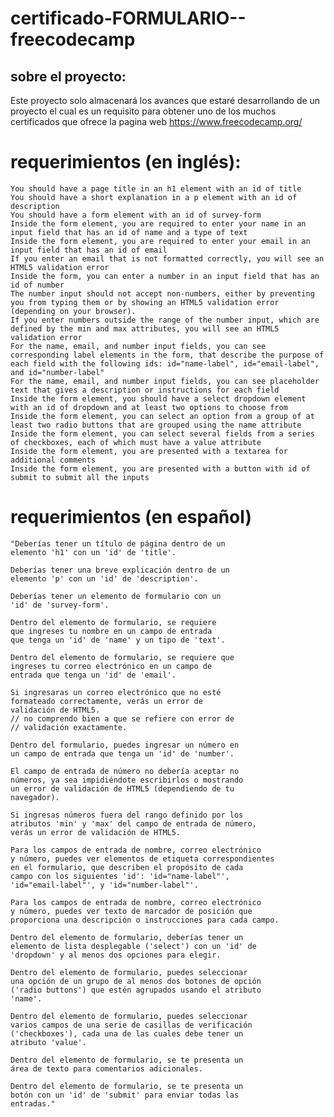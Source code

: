 # certificado-FORMULARIO--freecodecamp
## sobre el proyecto:
Este proyecto solo almacenará los avances que estaré
desarrollando de un proyecto el cual es un requisito
para obtener uno de los muchos certificados que 
ofrece la pagina web https://www.freecodecamp.org/

# requerimientos (en inglés):

    You should have a page title in an h1 element with an id of title
    You should have a short explanation in a p element with an id of description
    You should have a form element with an id of survey-form
    Inside the form element, you are required to enter your name in an input field that has an id of name and a type of text
    Inside the form element, you are required to enter your email in an input field that has an id of email
    If you enter an email that is not formatted correctly, you will see an HTML5 validation error
    Inside the form, you can enter a number in an input field that has an id of number
    The number input should not accept non-numbers, either by preventing you from typing them or by showing an HTML5 validation error (depending on your browser).
    If you enter numbers outside the range of the number input, which are defined by the min and max attributes, you will see an HTML5 validation error
    For the name, email, and number input fields, you can see corresponding label elements in the form, that describe the purpose of each field with the following ids: id="name-label", id="email-label", and id="number-label"
    For the name, email, and number input fields, you can see placeholder text that gives a description or instructions for each field
    Inside the form element, you should have a select dropdown element with an id of dropdown and at least two options to choose from
    Inside the form element, you can select an option from a group of at least two radio buttons that are grouped using the name attribute
    Inside the form element, you can select several fields from a series of checkboxes, each of which must have a value attribute
    Inside the form element, you are presented with a textarea for additional comments
    Inside the form element, you are presented with a button with id of submit to submit all the inputs

# requerimientos (en español)

    "Deberías tener un título de página dentro de un 
    elemento 'h1' con un 'id' de 'title'.

    Deberías tener una breve explicación dentro de un 
    elemento 'p' con un 'id' de 'description'.

    Deberías tener un elemento de formulario con un 
    'id' de 'survey-form'.

    Dentro del elemento de formulario, se requiere 
    que ingreses tu nombre en un campo de entrada 
    que tenga un 'id' de 'name' y un tipo de 'text'.

    Dentro del elemento de formulario, se requiere que 
    ingreses tu correo electrónico en un campo de 
    entrada que tenga un 'id' de 'email'.

    Si ingresaras un correo electrónico que no esté 
    formateado correctamente, verás un error de 
    validación de HTML5.
    // no comprendo bien a que se refiere con error de
    // validación exactamente.

    Dentro del formulario, puedes ingresar un número en 
    un campo de entrada que tenga un 'id' de 'number'.

    El campo de entrada de número no debería aceptar no 
    números, ya sea impidiéndote escribirlos o mostrando 
    un error de validación de HTML5 (dependiendo de tu 
    navegador).

    Si ingresas números fuera del rango definido por los 
    atributos 'min' y 'max' del campo de entrada de número, 
    verás un error de validación de HTML5.

    Para los campos de entrada de nombre, correo electrónico 
    y número, puedes ver elementos de etiqueta correspondientes 
    en el formulario, que describen el propósito de cada 
    campo con los siguientes 'id': 'id="name-label"', 
    'id="email-label"', y 'id="number-label"'.

    Para los campos de entrada de nombre, correo electrónico 
    y número, puedes ver texto de marcador de posición que 
    proporciona una descripción o instrucciones para cada campo.

    Dentro del elemento de formulario, deberías tener un 
    elemento de lista desplegable ('select') con un 'id' de 
    'dropdown' y al menos dos opciones para elegir.

    Dentro del elemento de formulario, puedes seleccionar 
    una opción de un grupo de al menos dos botones de opción 
    ('radio buttons') que estén agrupados usando el atributo 
    'name'.

    Dentro del elemento de formulario, puedes seleccionar 
    varios campos de una serie de casillas de verificación 
    ('checkboxes'), cada una de las cuales debe tener un 
    atributo 'value'.

    Dentro del elemento de formulario, se te presenta un 
    área de texto para comentarios adicionales.

    Dentro del elemento de formulario, se te presenta un 
    botón con un 'id' de 'submit' para enviar todas las 
    entradas."